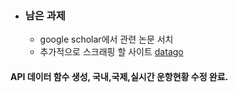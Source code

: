 - ### 남은 과제
  - google scholar에서 관련 논문 서치
  - 추가적으로 스크래핑 할 사이트 [datago](https://www.data.go.kr)

#### API 데이터 함수 생성, 국내,국제,실시간 운항현황 수정 완료.

